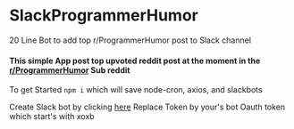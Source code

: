 # SlackProgrammerHumor
20 Line Bot to add top r/ProgrammerHumor post to Slack channel
#### This simple App post top upvoted reddit post at the moment in the [r/ProgrammerHumor](https://www.reddit.com/r/ProgrammerHumor)  Sub reddit

To get Started `npm i` which will save node-cron, axios, and slackbots

Create Slack bot by clicking [here](https://api.slack.com/apps)
Replace Token by your's bot Oauth token which start's with xoxb

